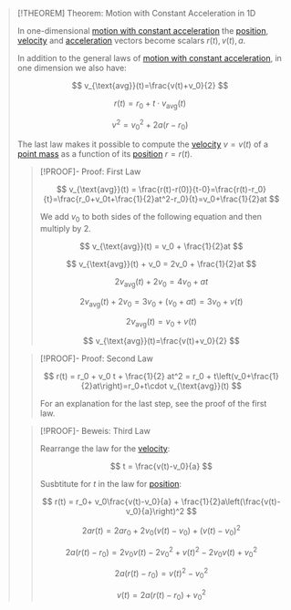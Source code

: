 >[!THEOREM] Theorem: Motion with Constant Acceleration in 1D
>
>In one-dimensional [motion with constant acceleration](Motion%20with%20Constant%20Acceleration.md) the [position](../Position.md), [velocity](../Velocity.md) and [acceleration](../Acceleration.md) vectors become scalars $r(t),v(t),a$.
>
>In addition to the general laws of [motion with constant acceleration](Motion%20with%20Constant%20Acceleration.md), in one dimension we also have:
>
>$$
>v_{\text{avg}}(t)=\frac{v(t)+v_0}{2}
>$$
>
>$$
>r(t) = r_0+t\cdot v_{\text{avg}}(t)
>$$
>
>$$
>v^2 = v_0^2 +2a(r-r_0)
>$$
>
>The last law makes it possible to compute the [velocity](../Velocity.md) $v=v(t)$ of a [point mass](../../../Physical%20Systems/Point%20Masses/Point%20Mass.md) as a function of its [position](../Position.md) $r=r(t)$.
>
>>[!PROOF]- Proof: First Law
>>
>>$$
>>v_{\text{avg}}(t) = \frac{r(t)-r(0)}{t-0}=\frac{r(t)-r_0}{t}=\frac{r_0+v_0t+\frac{1}{2}at^2-r_0}{t}=v_0+\frac{1}{2}at
>>$$
>>
>>We add $v_0$ to both sides of the following equation and then multiply by $2$.
>>
>>$$
>>v_{\text{avg}}(t) = v_0 + \frac{1}{2}at
>>$$
>>
>>$$
>>v_{\text{avg}}(t) + v_0 = 2v_0 + \frac{1}{2}at
>>$$
>>
>>$$
>>2v_{\text{avg}}(t) + 2v_0 = 4v_0 + at
>>$$
>>
>>$$
>>2v_{\text{avg}}(t) + 2v_0 = 3v_0 + (v_0 + at) = 3v_0 + v(t)
>>$$
>>
>>$$
>>2v_{\text{avg}}(t)= v_0+v(t)
>>$$
>>
>>$$
>>v_{\text{avg}}(t)=\frac{v(t)+v_0}{2}
>>$$
>>
>
>>[!PROOF]- Proof: Second Law
>>
>>$$
>>r(t) = r_0 + v_0 t + \frac{1}{2} at^2 = r_0 + t\left(v_0+\frac{1}{2}at\right)=r_0+t\cdot v_{\text{avg}}(t)
>>$$
>>
>>For an explanation for the last step, see the proof of the first law.
>>
>
>>[!PROOF]- Beweis: Third Law
>>
>>Rearrange the law for the [velocity](../Velocity.md):
>>
>>$$
>>t = \frac{v(t)-v_0}{a}
>>$$
>>
>>Susbtitute for $t$ in the law for [position](../Position.md):
>>
>>$$
>>r(t) = r_0+ v_0\frac{v(t)-v_0}{a} + \frac{1}{2}a\left(\frac{v(t)-v_0}{a}\right)^2
>>$$
>>
>>$$
>>2a r(t) = 2ar_0 + 2v_0(v(t)-v_0)+(v(t)-v_0)^2
>>$$
>>
>>$$
>>2a(r(t)-r_0)=2v_0v(t)-2v_0^2+ v(t)^2 - 2v_0v(t) + v_0^2
>>$$
>>
>>$$
>>2a(r(t)-r_0)=v(t)^2-v_0^2
>>$$
>>
>>$$
>>v(t)=2a(r(t)-r_0)+v_0^2
>>$$
>>
>
